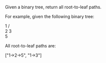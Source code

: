 Given a binary tree, return all root-to-leaf paths.

For example, given the following binary tree:

  1
 / \
2   3
 \
  5

All root-to-leaf paths are:

["1->2->5", "1->3"]
